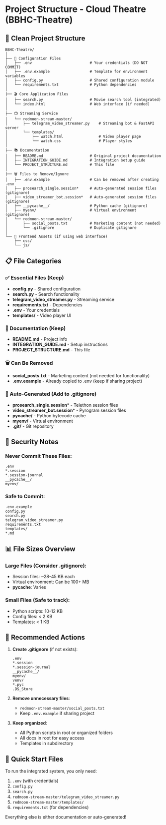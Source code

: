 # Project Structure - Cloud Theatre (BBHC-Theatre)

## 📁 Clean Project Structure

```
BBHC-Theatre/
│
├── 🔧 Configuration Files
│   ├── .env                          # Your credentials (DO NOT COMMIT)
│   ├── .env.example                  # Template for environment variables
│   ├── config.py                     # Shared configuration module
│   └── requirements.txt              # Python dependencies
│
├── 🎬 Core Application Files
│   ├── search.py                     # Movie search tool (integrated)
│   └── index.html                    # Web interface (if needed)
│
├── 📺 Streaming Service
│   └── redmoon-stream-master/
│       ├── telegram_video_streamer.py    # Streaming bot & FastAPI server
│       └── templates/
│           ├── watch.html                # Video player page
│           └── watch.css                 # Player styles
│
├── 📚 Documentation
│   ├── README.md                     # Original project documentation
│   ├── INTEGRATION_GUIDE.md          # Integration setup guide
│   └── PROJECT_STRUCTURE.md          # This file
│
├── 🗑️ Files to Remove/Ignore
│   ├── .env.example                  # Can be removed after creating .env
│   ├── prosearch_single.session*     # Auto-generated session files (gitignore)
│   ├── video_streamer_bot.session*   # Auto-generated session files (gitignore)
│   ├── __pycache__/                  # Python cache (gitignore)
│   ├── myenv/                        # Virtual environment (gitignore)
│   └── redmoon-stream-master/
│       ├── social_posts.txt          # Marketing content (not needed)
│       └── .gitignore                # Duplicate gitignore
│
└── 🎨 Frontend Assets (if using web interface)
    ├── css/
    └── js/
```

## 📋 File Categories

### ✅ Essential Files (Keep)
- **config.py** - Shared configuration
- **search.py** - Search functionality
- **telegram_video_streamer.py** - Streaming service
- **requirements.txt** - Dependencies
- **.env** - Your credentials
- **templates/** - Video player UI

### 📖 Documentation (Keep)
- **README.md** - Project info
- **INTEGRATION_GUIDE.md** - Setup instructions
- **PROJECT_STRUCTURE.md** - This file

### 🗑️ Can Be Removed
- **social_posts.txt** - Marketing content (not needed for functionality)
- **.env.example** - Already copied to .env (keep if sharing project)

### 🚫 Auto-Generated (Add to .gitignore)
- **prosearch_single.session*** - Telethon session files
- **video_streamer_bot.session*** - Pyrogram session files
- **__pycache__/** - Python bytecode cache
- **myenv/** - Virtual environment
- **.git/** - Git repository

## 🔐 Security Notes

### Never Commit These Files:
```
.env
*.session
*.session-journal
__pycache__/
myenv/
```

### Safe to Commit:
```
.env.example
config.py
search.py
telegram_video_streamer.py
requirements.txt
templates/
*.md
```

## 📊 File Sizes Overview

### Large Files (Consider .gitignore):
- Session files: ~28-45 KB each
- Virtual environment: Can be 100+ MB
- __pycache__: Varies

### Small Files (Safe to track):
- Python scripts: 10-12 KB
- Config files: < 2 KB
- Templates: < 1 KB

## 🎯 Recommended Actions

1. **Create .gitignore** (if not exists):
   ```
   .env
   *.session
   *.session-journal
   __pycache__/
   myenv/
   venv/
   *.pyc
   .DS_Store
   ```

2. **Remove unnecessary files**:
   - `redmoon-stream-master/social_posts.txt`
   - Keep `.env.example` if sharing project

3. **Keep organized**:
   - All Python scripts in root or organized folders
   - All docs in root for easy access
   - Templates in subdirectory

## 🚀 Quick Start Files

To run the integrated system, you only need:
1. `.env` (with credentials)
2. `config.py`
3. `search.py`
4. `redmoon-stream-master/telegram_video_streamer.py`
5. `redmoon-stream-master/templates/`
6. `requirements.txt` (for dependencies)

Everything else is either documentation or auto-generated!

